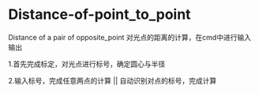 # Distance-of-point_to_point
Distance of a pair of opposite_point
对光点的距离的计算，在cmd中进行输入输出

1.首先完成标定，对光点进行标号，确定圆心与半径

2.输入标号，完成任意两点的计算 || 自动识别对点的标号，完成计算
